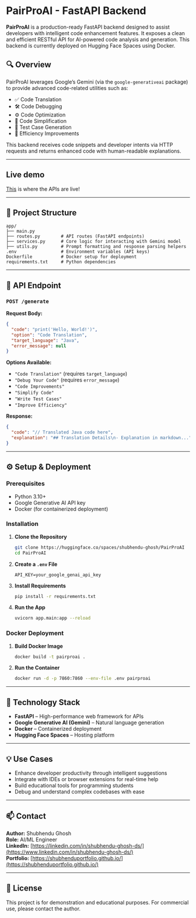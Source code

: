 # PairProAI - FastAPI Backend

**PairProAI** is a production-ready FastAPI backend designed to assist developers with intelligent code enhancement features. It exposes a clean and efficient RESTful API for AI-powered code analysis and generation. This backend is currently deployed on Hugging Face Spaces using Docker.

## 🔍 Overview

PairProAI leverages Google’s Gemini (via the `google-generativeai` package) to provide advanced code-related utilities such as:

- ✅ Code Translation
- 🛠️ Code Debugging
- ⚙️ Code Optimization
- 🧹 Code Simplification
- 🧪 Test Case Generation
- 🚀 Efficiency Improvements

This backend receives code snippets and developer intents via HTTP requests and returns enhanced code with human-readable explanations.

---

## Live demo
[This](https://shubhendu-ghosh-pairproai.hf.space) is where the APIs are live!

---

## 📁 Project Structure

```
app/
├── main.py
├── routes.py        # API routes (FastAPI endpoints)
├── services.py      # Core logic for interacting with Gemini model
├── utils.py         # Prompt formatting and response parsing helpers
.env                 # Environment variables (API keys)
Dockerfile           # Docker setup for deployment
requirements.txt     # Python dependencies
```

---

## 🚀 API Endpoint

### `POST /generate`

**Request Body:**

```json
{
  "code": "print('Hello, World!')",
  "option": "Code Translation",
  "target_language": "Java",
  "error_message": null
}
```

**Options Available:**
- `"Code Translation"` (requires `target_language`)
- `"Debug Your Code"` (requires `error_message`)
- `"Code Improvements"`
- `"Simplify Code"`
- `"Write Test Cases"`
- `"Improve Efficiency"`

**Response:**

```json
{
  "code": "// Translated Java code here",
  "explanation": "## Translation Details\n- Explanation in markdown..."
}
```

---

## ⚙️ Setup & Deployment

### Prerequisites

- Python 3.10+
- Google Generative AI API key
- Docker (for containerized deployment)

### Installation

1. **Clone the Repository**
   ```bash
   git clone https://huggingface.co/spaces/shubhendu-ghosh/PairProAI
   cd PairProAI
   ```

2. **Create a `.env` File**
   ```env
   API_KEY=your_google_genai_api_key
   ```

3. **Install Requirements**
   ```bash
   pip install -r requirements.txt
   ```

4. **Run the App**
   ```bash
   uvicorn app.main:app --reload
   ```

### Docker Deployment

1. **Build Docker Image**
   ```bash
   docker build -t pairproai .
   ```

2. **Run the Container**
   ```bash
   docker run -d -p 7860:7860 --env-file .env pairproai
   ```

---

## 🤖 Technology Stack

- **FastAPI** – High-performance web framework for APIs
- **Google Generative AI (Gemini)** – Natural language generation
- **Docker** – Containerized deployment
- **Hugging Face Spaces** – Hosting platform

---

## 💡 Use Cases

- Enhance developer productivity through intelligent suggestions
- Integrate with IDEs or browser extensions for real-time help
- Build educational tools for programming students
- Debug and understand complex codebases with ease

---

## 📫 Contact

**Author:** Shubhendu Ghosh  
**Role:** AI/ML Engineer  
**LinkedIn:** [https://linkedin.com/in/shubhendu-ghosh-ds/](https://www.linkedin.com/in/shubhendu-ghosh-ds/)  
**Portfolio:** [https://shubhenduportfolio.github.io/](https://shubhenduportfolio.github.io/)

---

## 📜 License

This project is for demonstration and educational purposes. For commercial use, please contact the author.
